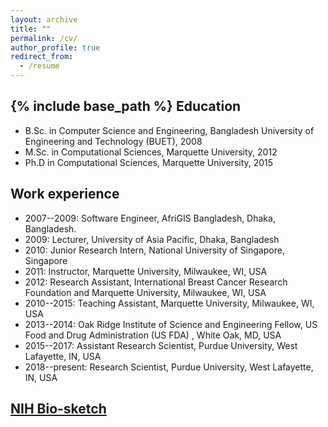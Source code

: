 ```yaml
---
layout: archive
title: ""
permalink: /cv/
author_profile: true
redirect_from:
  - /resume
---
```

{% include base_path %}
Education
------
* B.Sc. in Computer Science and Engineering, Bangladesh University of Engineering and Technology (BUET), 2008
* M.Sc. in Computational Sciences, Marquette University, 2012
* Ph.D in  Computational Sciences, Marquette University, 2015 

Work experience
------
* 2007--2009: Software Engineer, AfriGIS Bangladesh, Dhaka, Bangladesh.
* 2009: Lecturer, University of Asia Pacific, Dhaka, Bangladesh 
* 2010: Junior Research Intern, National University of Singapore, Singapore
* 2011: Instructor, Marquette University, Milwaukee, WI, USA 
* 2012: Research Assistant, International Breast Cancer Research Foundation and Marquette University, Milwaukee, WI, USA
* 2010--2015: Teaching Assistant, Marquette University, Milwaukee, WI, USA
* 2013--2014: Oak Ridge Institute of Science and Engineering Fellow, US Food and Drug Administration (US FDA) , White Oak, MD, USA 
* 2015--2017: Assistant Research Scientist, Purdue University, West Lafayette, IN, USA
* 2018--present: Research Scientist, Purdue University, West Lafayette, IN, USA
  
[NIH Bio-sketch](http://adibzaman.github.io/files/NIH_Bio_Adib08-09-18.pdf)
------